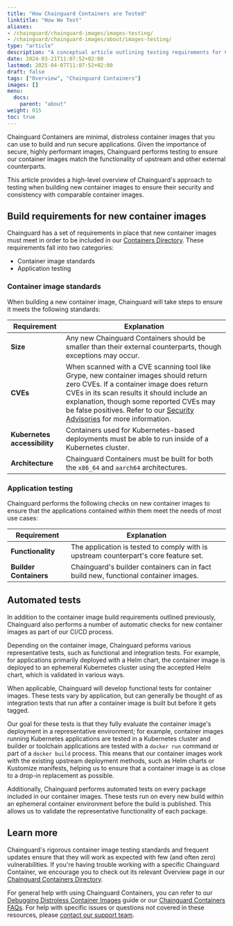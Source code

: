 ```yaml
---
title: "How Chainguard Containers are Tested"
linktitle: "How We Test"
aliases:
- /chainguard/chainguard-images/images-testing/
- /chainguard/chainguard-images/about/images-testing/
type: "article"
description: "A conceptual article outlining testing requirements for Chainguard Containers."
date: 2024-03-21T11:07:52+02:00
lastmod: 2025-04-07T11:07:52+02:00
draft: false
tags: ["Overview", "Chainguard Containers"]
images: []
menu:
  docs:
    parent: "about"
weight: 015
toc: true
---
```


Chainguard Containers are minimal, distroless container images that you can use to build and run secure applications. Given the importance of secure, highly performant images, Chainguard performs testing to ensure our container images match the functionality of upstream and other external counterparts.

This article provides a high-level overview of Chainguard's approach to testing when building new container images to ensure their security and consistency with comparable container images.


## Build requirements for new container images

Chainguard has a set of requirements in place that new container images must meet in order to be included in our [Containers Directory](https://images.chainguard.dev?utm=docs). These requirements fall into two categories:

* Container image standards
* Application testing


### Container image standards

When building a new container image, Chainguard will take steps to ensure it meets the following standards:

| **Requirement** 	  |  **Explanation**     |
| --- | --- |
| **Size**     |  Any new Chainguard Containers should be smaller than their external counterparts, though exceptions may occur.    |
|  **CVEs**     | When scanned with a CVE scanning tool like Grype, new container images should return zero CVEs. If a container image does return CVEs in its scan results it should include an explanation, though some reported CVEs may be false positives. Refer to our [Security Advisories](https://images.chainguard.dev/security?utm_source=cg-academy&utm_medium=referral&utm_campaign=dev-enablement&utm_content=edu-content-chainguard-chainguard-images-images-testing) for more information.	  |
|  **Kubernetes accessibility**     | Containers used for Kubernetes-based deployments must be able to run inside of a Kubernetes cluster.     |
|  **Architecture**     | Chainguard Containers must be built for both the `x86_64` and `aarch64` architectures.      |

### Application testing

Chainguard performs the following checks on new container images to ensure that the applications contained within them meet the needs of most use cases:

| **Requirement** 	  |  **Explanation**     |
| --- | --- |
|  **Functionality**     | The application is tested to comply with is upstream counterpart's core feature set.   |
|  **Builder Containers**     | Chainguard's builder containers can in fact build new, functional container images.     |


## Automated tests

In addition to the container image build requirements outlined previously, Chainguard also performs a number of automatic checks for new container images as part of our CI/CD process. 

Depending on the container image, Chainguard peforms various representative tests, such as functional and integration tests. For example, for applications primarily deployed with a Helm chart, the container image is deployed to an ephemeral Kubernetes cluster using the accepted Helm chart, which is validated in various ways.

When applicable, Chainguard will develop functional tests for container images. These tests vary by application, but can generally be thought of as integration tests that run after a container image is built but before it gets tagged.

Our goal for these tests is that they fully evaluate the container image's deployment in a representative environment; for example, container images running Kubernetes applications are tested in a Kubernetes cluster and builder or toolchain applications are tested with a `docker run` command or part of a `docker build` process. This means that our container images work with the existing upstream deployment methods, such as Helm charts or Kustomize manifests, helping us to ensure that a container image is as close to a drop-in replacement as possible.

Additionally, Chainguard performs automated tests on every package included in our container images. These tests run on every new build within an ephemeral container environment before the build is published. This allows us to validate the representative functionality of each package.


## Learn more

Chainguard's rigorous container image testing standards and frequent updates ensure that they will work as expected with few (and often zero) vulnerabilities. If you're having trouble working with a specific Chainguard Container, we encourage you to check out its relevant Overview page in our [Chainguard Containers Directory](https://images.chainguard.dev/directory?utm_source=cg-academy&utm_medium=referral&utm_campaign=dev-enablement&utm_content=edu-content-chainguard-chainguard-images-images-testing).

For general help with using Chainguard Containers, you can refer to our [Debugging Distroless Container Images](/chainguard/chainguard-images/debugging-distroless-images/) guide or our [Chainguard Containers FAQs](/chainguard/chainguard-images/faq/). For help with specific issues or questions not covered in these resources, please [contact our support team](https://support.chainguard.dev?utm=docs).